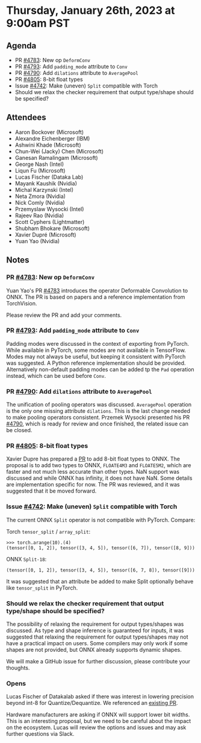 # Thursday, January 26th, 2023 at 9:00am PST

## Agenda

* PR [#4783](https://github.com/onnx/onnx/pull/4783): New op `DeformConv`
* PR [#4793](https://github.com/onnx/onnx/pull/4793): Add `padding_mode` attribute to `Conv`
* PR [#4790](https://github.com/onnx/onnx/pull/4790): Add `dilations` attribute to `AveragePool`
* PR [#4805](https://github.com/onnx/onnx/pull/4805): 8-bit float types
* Issue [#4742](https://github.com/onnx/onnx/issues/4742): Make (uneven) `Split` compatible with Torch
* Should we relax the checker requirement that output type/shape should be specified?


## Attendees

* Aaron Bockover (Microsoft)
* Alexandre Eichenberger (IBM)
* Ashwini Khade (Microsoft)
* Chun-Wei (Jacky) Chen (Microsoft)
* Ganesan Ramalingam (Microsoft)
* George Nash (Intel)
* Liqun Fu (Microsoft)
* Lucas Fischer (Dataka Lab)
* Mayank Kaushik (Nvidia)
* Michal Karzynski (Intel)
* Neta Zmora (Nvidia)
* Nick Comly (Nvidia)
* Przemyslaw Wysocki (Intel)
* Rajeev Rao (Nvidia)
* Scott Cyphers (Lightmatter)
* Shubham Bhokare (Microsoft)
* Xavier Dupré (Microsoft)
* Yuan Yao (Nvidia)

## Notes

### PR [#4783](https://github.com/onnx/onnx/pull/4783): New op `DeformConv`

Yuan Yao's PR [#4783](https://github.com/onnx/onnx/pull/4783) introduces the operator Deformable Convolution to ONNX.
The PR is based on papers and a reference implementation from TorchVision.

Please review the PR and add your comments.


### PR [#4793](https://github.com/onnx/onnx/pull/4793): Add `padding_mode` attribute to `Conv` 

Padding modes were discussed in the context of exporting from PyTorch. While available in PyTorch, some modes are not 
available in TensorFlow. Modes may not always be useful, but keeping it consistent with PyTorch was suggested. 
A Python reference implementation should be provided. 
Alternatively non-default padding modes can be added tp the `Pad` operation instead, which can be used before `Conv`. 


### PR [#4790](https://github.com/onnx/onnx/pull/4790): Add `dilations` attribute to `AveragePool`

The unification of pooling operators was discussed. `AveragePool` operation is the only one missing attribute `dilations`. This is the last change needed to make pooling operators consistent.
Przemek Wysocki presented his PR [#4790](https://github.com/onnx/onnx/pull/4790), 
which is ready for review and once finished, the related issue can be closed.


### PR [#4805](https://github.com/onnx/onnx/pull/4805): 8-bit float types

Xavier Dupre has prepared a [PR](https://github.com/onnx/onnx/pull/4805) to add 8-bit float types to ONNX. 
The proposal is to add two types to ONNX, `FLOATE4M3` and `FLOATE5M2`, which are faster and not much
less accurate than other types. NaN support was discussed and while ONNX has infinity, it does not have NaN. 
Some details are implementation specific for now. The PR was reviewed, and it was suggested that it be moved forward.

### Issue [#4742](https://github.com/onnx/onnx/issues/4742): Make (uneven) `Split` compatible with Torch

The current ONNX `Split` operator is not compatible with PyTorch. Compare:

Torch `tensor_split` / `array_split`:

    >>> torch.arange(10).(4)
    (tensor([0, 1, 2]), tensor([3, 4, 5]), tensor([6, 7]), tensor([8, 9]))

ONNX `Split-18`:

    (tensor([0, 1, 2]), tensor([3, 4, 5]), tensor([6, 7, 8]), tensor([9]))

It was suggested that an attribute be added to make Split optionally behave like `tensor_split` in PyTorch.

### Should we relax the checker requirement that output type/shape should be specified?


The possibility of relaxing the requirement for output types/shapes was discussed. 
As type and shape inference is guaranteed for inputs, it was suggested that relaxing the requirement 
for output types/shapes may not have a practical impact on users. 
Some compilers may only work if some shapes are not provided, but ONNX already supports dynamic shapes.

We will make a GitHub issue for further discussion, please contribute your thoughts.


### Opens

Lucas Fischer of Datakalab asked if there was interest in lowering precision beyond int-8
for Quantize/Dequantize. We referenced an [existing PR](https://github.com/onnx/onnx/pull/4363).

Hardware manufacturers are asking if ONNX will support lower bit widths. This is an interesting
proposal, but we need to be careful about the impact on the ecosystem. 
Lucas will review the options and issues and may ask further questions via Slack.
